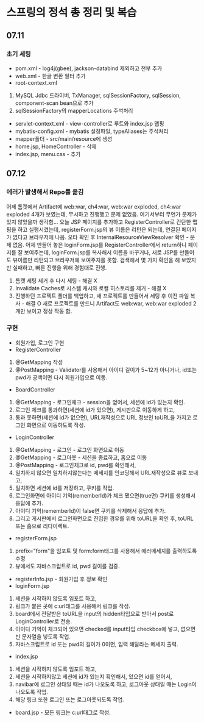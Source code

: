 # 스프링의 정석 총 정리 및 복습
## 07.11
### 초기 세팅
- pom.xml - log4j(gbee), jackson-databind 제외하고 전부 추가
- web.xml - 한글 변환 필터 추가
- root-context.xml  
1. MySQL Jdbc 드라이버, TxManager, sqlSessionFactory, sqlSession, component-scan bean으로 추가
2. sqlSessionFactory의 mapperLocations 주석처리
- servlet-context.xml - view-controller로 루트와 index.jsp 맵핑
- mybatis-config.xml - mybatis 설정파일, typeAliases는 주석처리
- mapper폴더 - src/main/resource에 생성
- home.jsp, HomeController - 삭제
- index.jsp, menu.css - 추가

## 07.12
### 에러가 발생해서 Repo를 옮김
어제 톰캣에서 Artifact에 web:war, ch4:war, web:war exploded, ch4:war exploded 4개가 보였는데,
무시하고 진행했고 문제 없었음. 여기서부터 무언가 문제가 있지 않았을까 생각함...
오늘 JSP 페이지를 추가하고 RegisterController로 간단한 맵핑을 하고 실행시켰는데, registerForm.jsp의 뷰 이름은 리턴은 되는데, 
연결된 페이지가 없다고 브라우저에 나옴.
오타 확인 후 InternalResourceViewResolver 확인 - 문제 없음.
어제 만들어 놓은 loginForm.jsp를 RegisterController에서 return하니 페이지를 잘 보여주는데, 
loginForm.jsp를 복사해서 이름을 바꾸거나, 새로 JSP를 만들어도 뷰이름만 리턴되고 브라우저에 보여주지를 못함.
검색해서 몇 가지 확인을 해 보았지만 실패하고, 빠른 진행을 위해 경험대로 진행. 
1. 톰캣 세팅 제거 후 다시 세팅 - 해결 X
2. Invalidate Caches로 시스템 캐시와 로컬 히스토리를 제거 - 해결 X
3. 진행하던 프로젝트 폴더를 백업하고, 새 프로젝트를 만들어서 세팅 후 이전 파일 복사 - 해결 O
새로 프로젝트를 만드니 Artifact도 web:war, web:war exploded 2개만 보이고 정상 작동 함.

### 구현
- 회원가입, 로그인 구현
- RegisterController
1. @GetMapping 작성
2. @PostMapping - Validator를 사용해서 아이디 길이가 5~12가 아니거나, id또는 pwd가 공백이면 다시 회원가입으로 이동.

- BoardController
1. @GetMapping - 로그인체크 - session을 얻어서, 세션에 id가 있는지 확인.
2. 로그인 체크를 통과하면(세션에 id가 있으면), 게시판으로 이동하게 하고,
3. 통과 못하면(세션에 id가 없으면), URL재작성으로 URL 정보인 toURL을 가지고 로그인 화면으로 이동하도록 작성.

- LoginController
1. @GetMapping - 로그인 - 로그인 화면으로 이동
2. @GetMapping - 로그아웃 - 세션을 종료하고, 홈으로 이동
3. @PostMapping - 로그인체크로 id, pwd를 확인해서,
4. 일치하지 않으면 일치하지않는다는 메세지를 인코딩해서 URL재작성으로 뷰로 보내고,
5. 일치하면 세션에 id를 저장하고, 쿠키를 작업.
6. 로그인화면에 아이디 기억(rememberId)가 체크 됐으면(true면) 쿠키를 생성해서 응답에 추가.
7. 아이디 기억(rememberId)이 false면 쿠키를 삭제해서 응답에 추가.
8. 그리고 게시판에서 로그인화면으로 진입한 경우를 위해 toURL을 확인 후, toURL 또는 홈으로 리다이렉트.

- registerForm.jsp
1. prefix="form"을 임포트 및 form:form태그를 사용해서 에러메세지를 출력하도록 수정
2. 뷰에서도 자바스크립트로 id, pwd 길이를 검증.

- registerInfo.jsp - 회원가입 후 정보 확인
- loginForm.jsp  
1. 세션을 시작하지 않도록 임포트 하고,
2. 링크가 붙은 곳에 c:url태그를 사용해서 링크를 작성.
3. board에서 전달받은 toURL을 input의 hidden타입으로 받아서 post로 LoginController로 전송.
4. 아이디 기억이 체크되어 있으면 checked를 input타입 checkbox에 넣고, 없으면 빈 문자열을 넣도록 작업.
5. 자바스크립트로 id 또는 pwd의 길이가 0이면, 입력 해달라는 메세지 출력. 

- index.jsp
1. 세션을 시작하지 않도록 임포트 하고,
2. 세션을 시작하지않고 세션에 id가 있는지 확인해서, 있으면 id를 얻어서,
3. navibar에 로그인 상태일 때는 id가 나오도록 하고, 로그아웃 상태일 때는 Login이 나오도록 작업.
4. 해당 링크 또한 로그인 또는 로그아웃되도록 작업.

- board.jsp - 모든 링크는 c:url태그로 작성.
